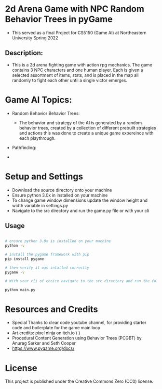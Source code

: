 # 2d Arena Game with NPC Random Behavior Trees in pyGame
- This served as a final Project for CS5150 (Game AI) at Northeastern University Spring 2022

## Description: 
- This is a 2d arena fighting game with action rpg mechanics. The game contains 3 NPC characters and one human player. Each is given a selected assortment of items, stats, and is placed in the map all randomly to fight each other until a single victor emerges.

# Game AI Topics:

- Random Behavior Behavior Trees: 
    - The behavior and strategy of the AI is generated by a random behavior trees, created by a collection of different prebuilt strategies and actions this was done to create a unique game expereince with each playthrough. 

- Pathfinding:

- 


# Setup and Settings
- Download the source directory onto your machine 
- Ensure python 3.0x in installed on your machine 
- To change game window dimensions update the window height and width variable in settings.py
- Navigate to the src directory and run the game.py file or with your cli


## Usage

```bash

# ensure python 3.0x is installed on your machine
python -v

# install the pygame framework with pip 
pip install pygame

# then verify it was intalled correctly
pygame -v

# With your cli of choice navigate to the src directory and run the following command to start the game

python main.py 

``` 

# Resources and Credits

- Special Thanks to clear code youtube channel, for providing starter code and boilerplate for the game main loop
- Art credits: pixel ninja on itch.io (   )
- Procedural Content Generation using Behavior Trees (PCGBT) by 
Anurag Sarkar and Seth Cooper
- https://www.pygame.org/docs/

# License 

This project is published under the Creative Commons Zero (CC0) license.
